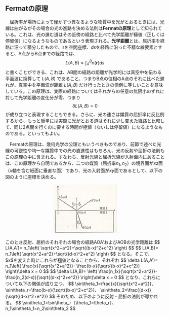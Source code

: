 
## Fermatの原理

　屈折率が場所によって僅かずつ異なるような物質中を光がとおるときには、光線は曲がるがその場合の光の進路を決める法則は**Fermatの原理**として知られている。これは、光の進む道はその近傍の経路と比べて光学距離が極値（正しくは停留値）になるようなものであるという表現される。**光学距離**とは、屈折率を経路に沿って積分したもので、$\bm{r}$を空間座標、$ds$を経路に沿った不精な線要素とすると、A点からB点までの経路では、
$$
    L(A,B)=\int_A^B n(\bm{r})ds
$$
と書くことができる、これは、AB間の経路の距離が光学的には真空中を伝わる平面波に換算して $L(A,B)$ であること、つまりB点の位相のA点のそれに比べた遅れが、真空中を平面波が距離 $L(A,B)$ だけ行ったときの億例に等しいことを意味している。この原理は、実際の経路についてはそれからの任意の無限小のずれに対して光学距離の変化分が零、つまり
$$
    \delta L(A,B)=0
$$
が成り立つと表現することもできる。さらに、光の速さは媒質の屈折率に反比例するから、もっと簡単には実際に光がとおる道はそれに少し変えた経路と比較して、同じ2点間を行くのに要する時間が極値（ないしは停留値）になるようなものである。といってもよい。

　Fermatの原理は、幾何光学の公理ともいうべきものであり、前節で述べた光線の可逆性や均一な媒質中での光の直進性はもちろん、光の反射や屈折の法則もこの原理の中に含まれる。すなわち、反射光線と屈折光線が入射面内にあることは、この原理から自明であるから、二つの媒質（屈折率$n_1,n_2$）の境界面が$xz$面（$x$軸を含む紙面に垂直な面）であり、光の入射面が$xy$面であるとして、以下の図のように座標を決める。
<p align="center">
    <img width="40%" src="images/fermat.png">
</p>
このとき反射、屈折のそれぞれの場合の経路AOA'およびAOBの光学距離は
$$
    L(A,A')=
    n_1\left(
        \sqrt{x^2+a^2}+\sqrt{(b-x)^2+c^2}
    \right)
$$
$$
    L(A,B)=
    n_1\left(
        \sqrt{x^2+a^2}+\sqrt{(d-x)^2+e^2}
    \right)
$$
となる。そこで、$x$を変えた時にこれらが極値となることから、それぞれ
$$
    \delta L(A,A')=
    n_1\left(
        \frac{x}{\sqrt{x^2+a^2}}-
        \frac{b-x}{\sqrt{(b-x)^2+c^2}}
    \right)\delta x = 0
$$
$$
    \delta L(A,B)=
    \left(
        \frac{n_1x}{\sqrt{x^2+a^2}}-
        \frac{n_2(d-x)}{\sqrt{(d-x)^2+e^2}}
    \right)\delta x = 0
$$
となり、これらについて以下の関係が成り立つ。
$$
    \sin\theta_1=\frac{x}{\sqrt{x^2+a^2}}、
    \sin\theta_r=\frac{b-x}{\sqrt{(b-x)^2+c^2}}、
    \sin\theta_2=\frac{(d-x)}{\sqrt{(d-x)^2+e^2}}
$$
そのため、以下のように反射・屈折の法則が導かれる。
$$
    \sin\theta_1=\sin\theta_r（\theta_1=\theta_r）、
    n_1\sin\theta_1=n_2\sin\theta_2
$$

